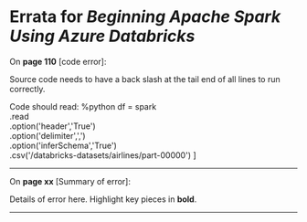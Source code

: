 # Errata for *Beginning Apache Spark Using Azure Databricks*

On **page 110** [code error]:
 
Source code needs to have a back slash at the tail end of all lines to run correctly.

Code should read:
%python
df = spark \
.read \
.option('header','True') \
.option('delimiter',',') \
.option('inferSchema','True') \
.csv('/databricks-datasets/airlines/part-00000')
]

***

On **page xx** [Summary of error]:
 
Details of error here. Highlight key pieces in **bold**.

***
